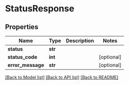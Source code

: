 # StatusResponse

## Properties
Name | Type | Description | Notes
------------ | ------------- | ------------- | -------------
**status** | **str** |  | 
**status_code** | **int** |  | [optional] 
**error_message** | **str** |  | [optional] 

[[Back to Model list]](../README.md#documentation-for-models) [[Back to API list]](../README.md#documentation-for-api-endpoints) [[Back to README]](../README.md)


